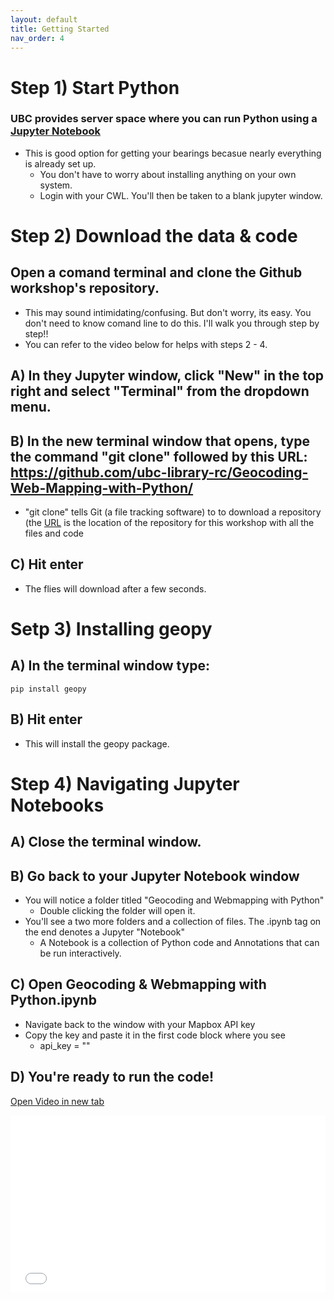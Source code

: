 ```yaml
---
layout: default
title: Getting Started
nav_order: 4
---
```


# Step 1) Start Python
### UBC provides server space where you can run Python using a [Jupyter Notebook](https://ubc.syzygy.ca/jupyter)
* This is good option for getting your bearings becasue nearly everything is already set up.
  * You don't have to worry about installing anything on your own system.
  * Login with your CWL.  You'll then be taken to a blank jupyter window.

# Step 2) Download the data & code
## Open a comand terminal and clone the Github workshop's repository.
* This may sound intimidating/confusing.  But don't worry, its easy.  You don't need to know comand line to do this.  I'll walk you through step by step!!
* You can refer to the video below for helps with steps 2 - 4. 

## A) In they Jupyter window, click "New" in the top right and select "Terminal" from the dropdown menu.

## B) In the new terminal window that opens, type the command "git clone" followed by this URL: https://github.com/ubc-library-rc/Geocoding-Web-Mapping-with-Python/
* "git clone" tells Git (a file tracking software) to to download a repository (the [URL](https://github.com/ubc-library-rc/Geocoding-Web-Mapping-with-Python/) is the location of the repository for this workshop with all the files and code

## C) Hit enter
* The flies will download after a few seconds.


# Setp 3) Installing geopy
## A) In the terminal window type:
    pip install geopy

## B) Hit enter
* This will install the geopy package. 

# Step 4) Navigating Jupyter Notebooks

## A) Close the terminal window.

## B) Go back to your Jupyter Notebook window
* You will notice a folder titled "Geocoding and Webmapping with Python"
  * Double clicking the folder will open it.
* You'll see a two more folders and a collection of files.  The .ipynb tag on the end denotes a Jupyter "Notebook"
  * A Notebook is a collection of Python code and Annotations that can be run interactively.

## C) Open Geocoding & Webmapping with Python.ipynb
* Navigate back to the window with your Mapbox API key
* Copy the key and paste it in the first code block where you see
  * api_key = ""

## D) You're ready to run the code!

<a href="git_Clone.mp4" target="_blank">Open Video in new tab</a>

<div style="overflow: hidden;
  padding-top: 56.25%;
  position: relative">
  <iframe src="git_Clone.mp4" title="Processes" scrolling="no" frameborder="0"
    style="border: 0;
   height: 100%;
   left: 0;
   position: absolute;
   top: 0;
   width: 100%;">
   <p>Your browser does not support iframes.</p>
 </iframe>
</div>


